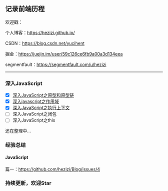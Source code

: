 ## 记录前端历程


欢迎戳：

个人博客：https://hezizi.github.io/

CSDN：https://blog.csdn.net/yucihent

掘金：https://juejin.im/user/59c126ce6fb9a00a3d134eea

segmentfault：https://segmentfault.com/u/hezizi

---

### 深入JavaScript
- [x] [深入JavaScript之原型和原型链](https://github.com/hezizi/myBlog/issues/1)
- [x] [深入javascript之作用域](https://github.com/hezizi/myBlog/issues/2)
- [x] [深入JavaScript之执行上下文](https://github.com/hezizi/myBlog/issues/3)
- [ ] 深入JavaScript之闭包
- [ ] 深入JavaScript之this

还在整理中...


### 经验总结
#### JavaScript
篇一：https://github.com/hezizi/Blog/issues/4
  



### 持续更新，欢迎Star
